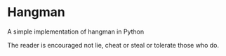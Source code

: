 # Hangman
A simple implementation of hangman in Python

The reader is encouraged not lie, cheat or steal or tolerate those who do.
